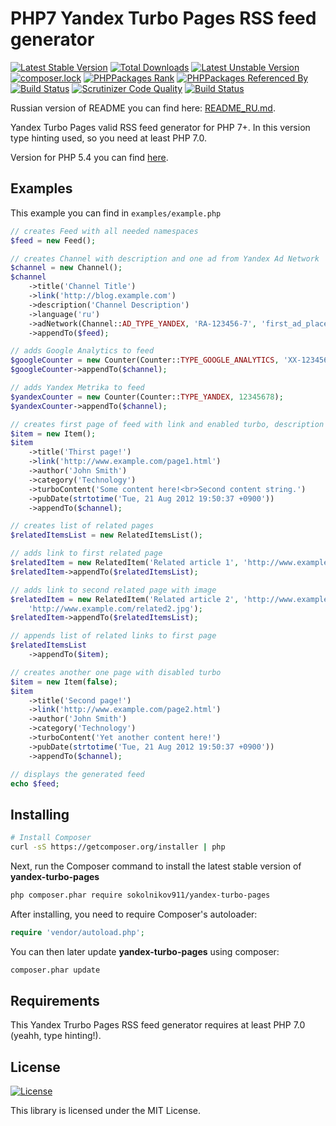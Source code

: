 PHP7 Yandex Turbo Pages RSS feed generator
=====================================

[![Latest Stable Version](https://poser.pugx.org/sokolnikov911/yandex-turbo-pages/v/stable)](https://packagist.org/packages/sokolnikov911/yandex-turbo-pages)
[![Total Downloads](https://poser.pugx.org/sokolnikov911/yandex-turbo-pages/downloads)](https://packagist.org/packages/sokolnikov911/yandex-turbo-pages)
[![Latest Unstable Version](https://poser.pugx.org/sokolnikov911/yandex-turbo-pages/v/unstable)](https://packagist.org/packages/sokolnikov911/yandex-turbo-pages)
[![composer.lock](https://poser.pugx.org/sokolnikov911/yandex-turbo-pages/composerlock)](https://packagist.org/packages/sokolnikov911/yandex-turbo-pages)
[![PHPPackages Rank](http://phppackages.org/p/sokolnikov911/yandex-turbo-pages/badge/rank.svg)](http://phppackages.org/p/sokolnikov911/yandex-turbo-pages)
[![PHPPackages Referenced By](http://phppackages.org/p/sokolnikov911/yandex-turbo-pages/badge/referenced-by.svg)](http://phppackages.org/p/sokolnikov911/yandex-turbo-pages)
[![Build Status](https://travis-ci.org/sokolnikov911/yandex-turbo-pages.svg?branch=master)](https://travis-ci.org/sokolnikov911/yandex-turbo-pages)
[![Scrutinizer Code Quality](https://scrutinizer-ci.com/g/sokolnikov911/yandex-turbo-pages/badges/quality-score.png?b=master)](https://scrutinizer-ci.com/g/sokolnikov911/yandex-turbo-pages/?branch=master)
[![Build Status](https://scrutinizer-ci.com/g/sokolnikov911/yandex-turbo-pages/badges/build.png?b=master)](https://scrutinizer-ci.com/g/sokolnikov911/yandex-turbo-pages/build-status/master)

Russian version of README you can find here: [README_RU.md](https://github.com/sokolnikov911/yandex-turbo-pages/blob/master/README_RU.md).

Yandex Turbo Pages valid RSS feed generator for PHP 7+. In this version type hinting used, so you need
at least PHP 7.0.

Version for PHP 5.4 you can find [here](https://github.com/sokolnikov911/yandex-turbo-pages-php5).

## Examples

This example you can find in `examples/example.php`

```php
// creates Feed with all needed namespaces
$feed = new Feed();

// creates Channel with description and one ad from Yandex Ad Network
$channel = new Channel();
$channel
    ->title('Channel Title')
    ->link('http://blog.example.com')
    ->description('Channel Description')
    ->language('ru')
    ->adNetwork(Channel::AD_TYPE_YANDEX, 'RA-123456-7', 'first_ad_place')
    ->appendTo($feed);

// adds Google Analytics to feed
$googleCounter = new Counter(Counter::TYPE_GOOGLE_ANALYTICS, 'XX-1234567-89');
$googleCounter->appendTo($channel);

// adds Yandex Metrika to feed
$yandexCounter = new Counter(Counter::TYPE_YANDEX, 12345678);
$yandexCounter->appendTo($channel);

// creates first page of feed with link and enabled turbo, description and other content, and appends this page to channel
$item = new Item();
$item
    ->title('Thirst page!')
    ->link('http://www.example.com/page1.html')
    ->author('John Smith')
    ->category('Technology')
    ->turboContent('Some content here!<br>Second content string.')
    ->pubDate(strtotime('Tue, 21 Aug 2012 19:50:37 +0900'))
    ->appendTo($channel);

// creates list of related pages
$relatedItemsList = new RelatedItemsList();

// adds link to first related page
$relatedItem = new RelatedItem('Related article 1', 'http://www.example.com/related1.html');
$relatedItem->appendTo($relatedItemsList);

// adds link to second related page with image
$relatedItem = new RelatedItem('Related article 2', 'http://www.example.com/related2.html',
    'http://www.example.com/related2.jpg');
$relatedItem->appendTo($relatedItemsList);

// appends list of related links to first page
$relatedItemsList
    ->appendTo($item);

// creates another one page with disabled turbo
$item = new Item(false);
$item
    ->title('Second page!')
    ->link('http://www.example.com/page2.html')
    ->author('John Smith')
    ->category('Technology')
    ->turboContent('Yet another content here!')
    ->pubDate(strtotime('Tue, 21 Aug 2012 19:50:37 +0900'))
    ->appendTo($channel);

// displays the generated feed
echo $feed;
```



## Installing


```bash
# Install Composer
curl -sS https://getcomposer.org/installer | php
```

Next, run the Composer command to install the latest stable version of **yandex-turbo-pages**

```bash
php composer.phar require sokolnikov911/yandex-turbo-pages
```

After installing, you need to require Composer's autoloader:

```php
require 'vendor/autoload.php';
```

You can then later update **yandex-turbo-pages** using composer:

 ```bash
composer.phar update
 ```
 
 
## Requirements

This Yandex Trurbo Pages RSS feed generator requires at least PHP 7.0 (yeahh, type hinting!).


## License

[![License](https://poser.pugx.org/sokolnikov911/yandex-turbo-pages/license)](https://packagist.org/packages/sokolnikov911/yandex-turbo-pages)

This library is licensed under the MIT License.